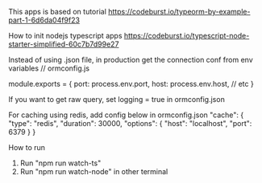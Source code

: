 This apps is based on tutorial
https://codeburst.io/typeorm-by-example-part-1-6d6da04f9f23

How to init nodejs typescript apps
https://codeburst.io/typescript-node-starter-simplified-60c7b7d99e27

Instead of using .json file, in production get the connection conf from env variables
// ormconfig.js

module.exports = {
   port: process.env.port,
   host: process.env.host,
  // etc
}

If you want to get raw query, set logging = true in ormconfig.json

For caching using redis, add config below in ormconfig.json
"cache": {
    "type": "redis",
    "duration": 30000,
    "options": {
        "host": "localhost",
        "port": 6379
    }
}

How to run
1. Run "npm run watch-ts"
2. Run "npm run watch-node" in other terminal